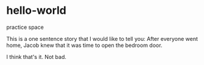 # hello-world
practice space

This is a one sentence story that I would like to tell you:
After everyone went home, Jacob knew that it was time to open the bedroom door. 

I think that's it. Not bad. 

